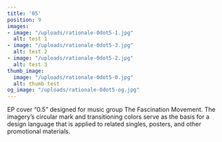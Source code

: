 ```yaml
---
title: '05'
position: 9
images:
- image: "/uploads/rationale-0dot5-1.jpg"
  alt: test 1
- image: "/uploads/rationale-0dot5-3.jpg"
  alt: test 2
- image: "/uploads/rationale-0dot5-2.jpg"
  alt: test 3
thumb_image:
  image: "/uploads/rationale-0dot5-0.jpg"
  alt: thumb test
og_image: "/uploads/rationale-0dot5-og.jpg"
---
```


EP cover “0.5” designed for music group The Fascination Movement. The imagery’s circular mark and transitioning colors serve as the basis for a design language that is applied to related singles, posters, and other promotional materials.